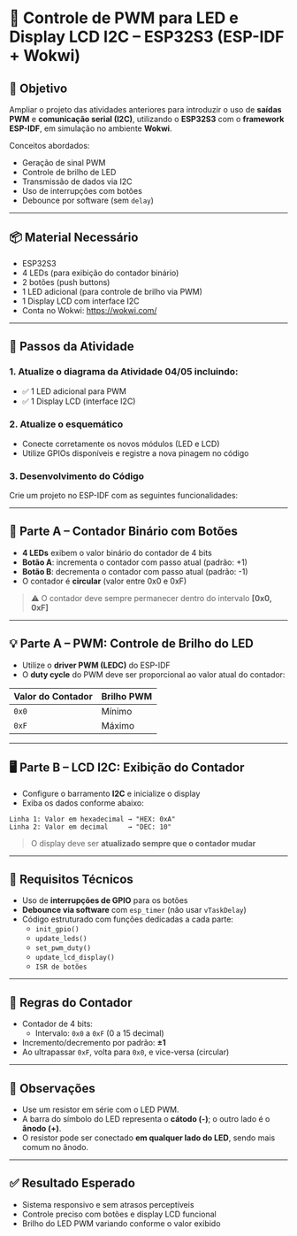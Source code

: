 # 🔧 Controle de PWM para LED e Display LCD I2C – ESP32S3 (ESP-IDF + Wokwi)

## 🎯 Objetivo

Ampliar o projeto das atividades anteriores para introduzir o uso de **saídas PWM** e **comunicação serial (I2C)**, utilizando o **ESP32S3** com o **framework ESP-IDF**, em simulação no ambiente **Wokwi**.

Conceitos abordados:

- Geração de sinal PWM
- Controle de brilho de LED
- Transmissão de dados via I2C
- Uso de interrupções com botões
- Debounce por software (sem `delay`)

---

## 📦 Material Necessário

- ESP32S3
- 4 LEDs (para exibição do contador binário)
- 2 botões (push buttons)
- 1 LED adicional (para controle de brilho via PWM)
- 1 Display LCD com interface I2C
- Conta no Wokwi: https://wokwi.com/

---

## 📝 Passos da Atividade

### 1. Atualize o diagrama da Atividade 04/05 incluindo:

- ✅ 1 LED adicional para PWM
- ✅ 1 Display LCD (interface I2C)

### 2. Atualize o esquemático
- Conecte corretamente os novos módulos (LED e LCD)
- Utilize GPIOs disponíveis e registre a nova pinagem no código

### 3. Desenvolvimento do Código

Crie um projeto no ESP-IDF com as seguintes funcionalidades:

---

## 🔢 Parte A – Contador Binário com Botões

- **4 LEDs** exibem o valor binário do contador de 4 bits
- **Botão A**: incrementa o contador com passo atual (padrão: +1)
- **Botão B**: decrementa o contador com passo atual (padrão: -1)
- O contador é **circular** (valor entre 0x0 e 0xF)

> ⚠️ O contador deve sempre permanecer dentro do intervalo **[0x0, 0xF]**

---

## 💡 Parte A – PWM: Controle de Brilho do LED

- Utilize o **driver PWM (LEDC)** do ESP-IDF
- O **duty cycle** do PWM deve ser proporcional ao valor atual do contador:

| Valor do Contador | Brilho PWM |
|-------------------|------------|
| `0x0`             | Mínimo     |
| `0xF`             | Máximo     |

---

## 🖥️ Parte B – LCD I2C: Exibição do Contador

- Configure o barramento **I2C** e inicialize o display
- Exiba os dados conforme abaixo:

```
Linha 1: Valor em hexadecimal → "HEX: 0xA"
Linha 2: Valor em decimal     → "DEC: 10"
```

> O display deve ser **atualizado sempre que o contador mudar**

---

## 🧠 Requisitos Técnicos

- Uso de **interrupções de GPIO** para os botões
- **Debounce via software** com `esp_timer` (não usar `vTaskDelay`)
- Código estruturado com funções dedicadas a cada parte:
  - `init_gpio()`
  - `update_leds()`
  - `set_pwm_duty()`
  - `update_lcd_display()`
  - `ISR de botões`

---

## 🔄 Regras do Contador

- Contador de 4 bits:
  - Intervalo: `0x0` a `0xF` (0 a 15 decimal)
- Incremento/decremento por padrão: **±1**
- Ao ultrapassar `0xF`, volta para `0x0`, e vice-versa (circular)

---

## 📎 Observações

- Use um resistor em série com o LED PWM.
- A barra do símbolo do LED representa o **cátodo (-)**; o outro lado é o **ânodo (+)**.
- O resistor pode ser conectado **em qualquer lado do LED**, sendo mais comum no ânodo.

---

## ✅ Resultado Esperado

- Sistema responsivo e sem atrasos perceptíveis
- Controle preciso com botões e display LCD funcional
- Brilho do LED PWM variando conforme o valor exibido

